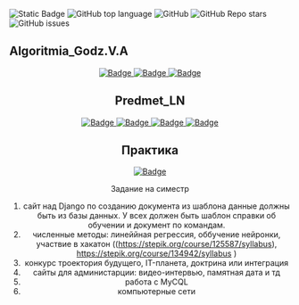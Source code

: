 ![Static Badge](https://img.shields.io/badge/Gasis0Dev-Gasis0-Gasis0)
![GitHub top language](https://img.shields.io/github/languages/top/Gasis0Dev/Gasis0)
![GitHub](https://img.shields.io/github/license/Gasis0Dev/Gasis0)
![GitHub Repo stars](https://img.shields.io/github/stars/Gasis0Dev/Gasis0)
![GitHub issues](https://img.shields.io/github/issues/Gasis0Dev/Gasis0)

## Algoritmia_Godz.V.A
<div id="badges" align="center">
  <a href="https://docs.google.com/document/d/106dtZsKkaZEnktpns04Skc-rbChEyvyH0faOnuDV4-o/edit?usp=drive_link">
    <img src="https://img.shields.io/badge/конспект-black?style=for-the-badge&logo=pen&logoColor=white" alt="Badge"/>
  </a>
  <a href="https://drive.google.com/drive/folders/1uJPC-3QHmeDUOgRcgIwHDwfXCDCY5iEK?usp=drive_link">
    <img src="https://img.shields.io/badge/Ермилова-black?style=for-the-badge&logo=computer&logoColor=white" alt="Badge"/>
  </a>
  <a href="https://drive.google.com/drive/folders/1r5KKXfh3mq_bHh2KrkAC3l-aIzP12OIa?usp=drive_link">
    <img src="https://img.shields.io/badge/новелла-black?style=for-the-badge&logo=twine&logoColor=white" alt="Badge"/>
  </a>
</div >
<div align="center">

## Predmet_LN

<div id="badges" align="center">
  <a href="https://docs.google.com/document/d/1VsXI_eI1rxx7kivZYSPbBgvcYVdeXJU6RBngM0sQ2yI/edit?usp=drive_link">
    <img src="https://img.shields.io/badge/Конспект-black?style=for-the-badge&logo=pen&logoColor=white" alt="Badge"/>
  </a>
  <a href="https://drive.google.com/drive/folders/17cCQtBvYrZCTB8htGi5qB1HLrXKFBvsD?usp=drive_link">
    <img src="https://img.shields.io/badge/БД-black?style=for-the-badge&logo=computer&logoColor=white" alt="Badge"/>
  </a>
   <a href="https://gasis0.github.io/Predmet_LN_Godz.V.A./BD.html">
    <img src="https://img.shields.io/badge/БД2-black?style=for-the-badge&logo=computer&logoColor=white" alt="Badge"/>
  </a>
  <a href="https://docs.google.com/presentation/d/1Wr5IBuTQilPKtECgTngVKiQMzVAhIfPeNRAp7p7F3vU/edit?usp=drive_link">
    <img src="https://img.shields.io/badge/Презентация-black?style=for-the-badge&logo=twine&logoColor=white" alt="Badge"/>
  </a>
</div >
<div align="center">

## Практика
<div id="badges" align="center">
   <a href="gasis0.github.io/Praktika/Practika.html">
    <img src="https://img.shields.io/badge/Cайт-black?style=for-the-badge&logo=stepik&logoColor=white" alt="Badge"/>
 </a>
</div >
<div align="center">











Задание на симестр 
1. сайт над Django по созданию документа из шаблона данные должны быть из базы данных. У всех должен быть шаблон справки об обучении и документ по командам.
2. численные методы: линеййная регрессия, оббучение нейронки, участвие в хакатон ((https://stepik.org/course/125587/syllabus), https://stepik.org/course/134942/syllabus )
3. конкурс троектория будущего, IT-планета, доктрина или интеграция
4. сайты для администарции: видео-интервью, памятная дата и тд
5. работа с MyCQL
6. компьютерные сети 
